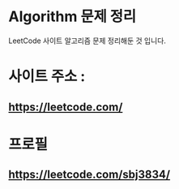 # Algorithm 문제 정리
  LeetCode 사이트 알고리즘 문제 정리해둔 것 입니다.
# 사이트 주소 : 
## https://leetcode.com/

# 프로필 
## https://leetcode.com/sbj3834/
